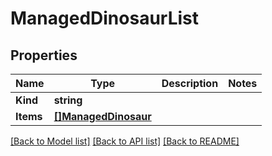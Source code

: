 # ManagedDinosaurList

## Properties

Name | Type | Description | Notes
------------ | ------------- | ------------- | -------------
**Kind** | **string** |  | 
**Items** | [**[]ManagedDinosaur**](ManagedDinosaur.md) |  | 

[[Back to Model list]](../README.md#documentation-for-models) [[Back to API list]](../README.md#documentation-for-api-endpoints) [[Back to README]](../README.md)


